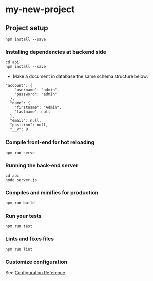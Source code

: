 # my-new-project

## Project setup
```
npm install --save
```
### Installing dependencies at backend side
```
cd api
npm install --save
```
- Make a document in database the same schema structure below:
```
"account": {
    "username": "admin",
    "password": "admin"
  },
  "name": {
    "firstname": "Admin",
    "lastname": null
  },
  "email": null,
  "position": null,
  "__v": 0
```
### Compile front-end for hot reloading
```
npm run serve
```
### Running the back-end server
```
cd api
node server.js
```
### Compiles and minifies for production
```
npm run build
```

### Run your tests
```
npm run test
```

### Lints and fixes files
```
npm run lint
```

### Customize configuration
See [Configuration Reference](https://cli.vuejs.org/config/).

